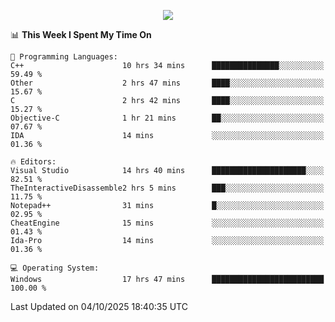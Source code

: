 <p align="center">
  <img src="https://readme-typing-svg.herokuapp.com?font=Cascadia+Code&weight=600&size=20&duration=5000&pause=1000&color=FFFFFF&center=true&vCenter=true&width=500&lines=IF+I'M+NOT+WORKING+-+IT+MEANS+I'M+DEAD+💀" />
</p>

<!--START_SECTION:waka-->
📊 **This Week I Spent My Time On** 

```text
💬 Programming Languages: 
C++                      10 hrs 34 mins      ███████████████░░░░░░░░░░   59.49 % 
Other                    2 hrs 47 mins       ████░░░░░░░░░░░░░░░░░░░░░   15.67 % 
C                        2 hrs 42 mins       ████░░░░░░░░░░░░░░░░░░░░░   15.27 % 
Objective-C              1 hr 21 mins        ██░░░░░░░░░░░░░░░░░░░░░░░   07.67 % 
IDA                      14 mins             ░░░░░░░░░░░░░░░░░░░░░░░░░   01.36 % 

🔥 Editors: 
Visual Studio            14 hrs 40 mins      █████████████████████░░░░   82.51 % 
TheInteractiveDisassemble2 hrs 5 mins        ███░░░░░░░░░░░░░░░░░░░░░░   11.75 % 
Notepad++                31 mins             █░░░░░░░░░░░░░░░░░░░░░░░░   02.95 % 
CheatEngine              15 mins             ░░░░░░░░░░░░░░░░░░░░░░░░░   01.43 % 
Ida-Pro                  14 mins             ░░░░░░░░░░░░░░░░░░░░░░░░░   01.36 % 

💻 Operating System: 
Windows                  17 hrs 47 mins      █████████████████████████   100.00 % 
```


 Last Updated on 04/10/2025 18:40:35 UTC
<!--END_SECTION:waka-->
